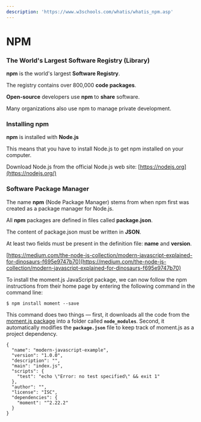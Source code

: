 ```yaml
---
description: 'https://www.w3schools.com/whatis/whatis_npm.asp'
---
```


# NPM

### The World's Largest Software Registry \(Library\)

**npm** is the world's largest **Software Registry**.

The registry contains over 800,000 **code packages**.

**Open-source** developers use **npm** to **share** software.

Many organizations also use npm to manage private development.



### Installing npm

**npm** is installed with **Node.js**

This means that you have to install Node.js to get npm installed on your computer.

Download Node.js from the official Node.js web site: [https://nodejs.org](https://nodejs.org/)

### Software Package Manager

The name **npm** \(Node Package Manager\) stems from when npm first was created as a package manager for Node.js.

All **npm** packages are defined in files called **package.json**.

The content of package.json must be written in **JSON**.

At least two fields must be present in the definition file: **name** and **version**.

[https://medium.com/the-node-js-collection/modern-javascript-explained-for-dinosaurs-f695e9747b70](https://medium.com/the-node-js-collection/modern-javascript-explained-for-dinosaurs-f695e9747b70)



To install the moment.js JavaScript package, we can now follow the npm instructions from their home page by entering the following command in the command line:

```text
$ npm install moment --save
```

This command does two things — first, it downloads all the code from the [moment.js package](https://unpkg.com/moment/) into a folder called **`node_modules`**. Second, it automatically modifies the **`package.json`** file to keep track of moment.js as a project dependency.

```text
{
  "name": "modern-javascript-example",
  "version": "1.0.0",
  "description": "",
  "main": "index.js",
  "scripts": {
    "test": "echo \"Error: no test specified\" && exit 1"
  },
  "author": "",
  "license": "ISC",
  "dependencies": {
    "moment": "^2.22.2"
  }
}
```


